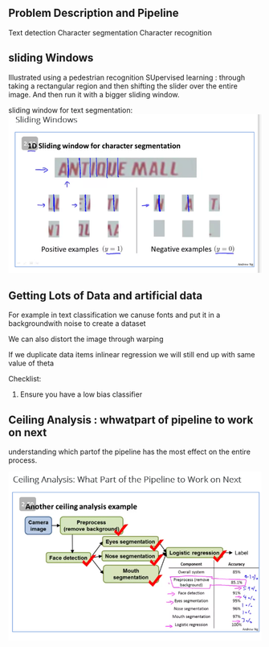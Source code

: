 ## Problem Description and Pipeline

Text detection
Character segmentation
Character recognition

## sliding Windows

Illustrated using a pedestrian recognition
SUpervised learning : through taking a rectangular region and then shifting the slider over the entire image. 
And then run it with a bigger sliding window.

sliding window for text segmentation:
![](text_segmentation.png)

## Getting Lots of Data and artificial data

For example in text classification we canuse fonts and put it in a backgroundwith noise to create a dataset

We can also distort the image through warping

If we duplicate data items inlinear regression we will still end up with same value of theta

Checklist:

1. Ensure you have a low bias classifier


## Ceiling Analysis : whwatpart of pipeline to work on next

understanding which partof the pipeline has the most effect on the entire process.

![](ceiling_analysis.png)





